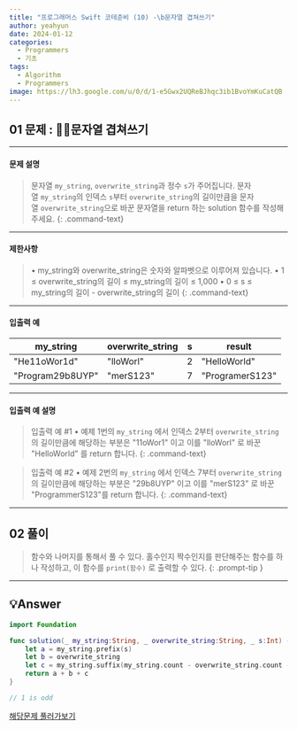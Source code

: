 ```yaml
---
title: "프로그래머스 Swift 코테준비 (10) -\b문자열 겹쳐쓰기"
author: yeahyun
date: 2024-01-12
categories:
  - Programmers
  - 기초
tags:
  - Algorithm
  - Programmers
image: https://lh3.google.com/u/0/d/1-e5Gwx2UQReBJhqc3ib1BvoYmKuCatQB
---
```

## 01 문제 : 문자열 겹쳐쓰기
---
#### 문제 설명

>문자열 `my_string`, `overwrite_string`과 정수 `s`가 주어집니다. 문자열 `my_string`의 인덱스 `s`부터 `overwrite_string`의 길이만큼을 문자열 `overwrite_string`으로 바꾼 문자열을 return 하는 solution 함수를 작성해 주세요.
{: .command-text}

- ---
#### 제한사항
>• my_string와 overwrite_string은 숫자와 알파벳으로 이루어져 있습니다.
>• 1 ≤ overwrite_string의 길이 ≤ my_string의 길이 ≤ 1,000
>• 0 ≤ s ≤ my_string의 길이 - overwrite_string의 길이
{: .command-text}


---

#### 입출력 예

| my_string | overwrite_string | s | result |
| ---- | ---- | ---- | ---- |
| "He11oWor1d" | "lloWorl" | 2 | "HelloWorld" |
| "Program29b8UYP" | "merS123" | 7 | "ProgramerS123" |

---
#### 입출력 예 설명

>입출력 예 #1
>	• 예제 1번의 `my_string` 에서 인덱스 2부터 `overwrite_string` 의 길이만큼에 해당하는 부분은 "11oWor1" 이고 이를 "lloWorl" 로 바꾼 "HelloWorld" 를 return 합니다.
{: .command-text}

>입출력 예 #2
>	• 예제 2번의 `my_string` 에서 인덱스 7부터 `overwrite_string` 의 길이만큼에 해당하는 부분은 "29b8UYP" 이고 이를 "merS123" 로 바꾼 "ProgrammerS123"를 return 합니다.
{: .command-text}


---

## 02 풀이

> 함수와 나머지를 통해서 풀 수 있다.
> 홀수인지 짝수인지를 판단해주는 함수를 하나 작성하고,
> 이 함수를 `print(함수)` 로 출력할 수 있다.
{: .prompt-tip }


---

## 💡Answer

```swift
import Foundation

func solution(_ my_string:String, _ overwrite_string:String, _ s:Int) -> String {
    let a = my_string.prefix(s)
    let b = overwrite_string
    let c = my_string.suffix(my_string.count - overwrite_string.count - s)
    return a + b + c
}

// 1 is odd
```


[해당문제 풀러가보기](https://school.programmers.co.kr/learn/courses/30/lessons/181943)


